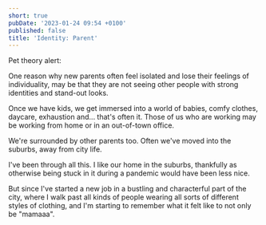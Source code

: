 ```yaml
---
short: true
pubDate: '2023-01-24 09:54 +0100'
published: false
title: 'Identity: Parent'
---
```

Pet theory alert:

One reason why new parents often feel isolated and lose their feelings of individuality, may be that they are not seeing other people with strong identities and stand-out looks.

Once we have kids, we get immersed into a world of babies, comfy clothes, daycare, exhaustion and... that's often it. Those of us who are working may be working from home or in an out-of-town office.

We're surrounded by other parents too. Often we've moved into the suburbs, away from city life.

I've been through all this. I like our home in the suburbs, thankfully as otherwise being stuck in it during a pandemic would have been less nice.

But since I've started a new job in a bustling and characterful part of the city, where I walk past all kinds of people wearing all sorts of different styles of clothing, and I'm starting to remember what it felt like to not only be "mamaaa".
